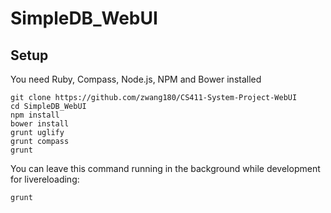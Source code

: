 # SimpleDB_WebUI

## Setup
You need Ruby, Compass, Node.js, NPM and Bower installed
```
git clone https://github.com/zwang180/CS411-System-Project-WebUI
cd SimpleDB_WebUI
npm install
bower install
grunt uglify
grunt compass
grunt
```

You can leave this command running in the background while development for livereloading:

```bash
grunt
```
